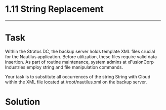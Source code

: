 # 1.11 String Replacement
---
# Task
Within the Stratos DC, the backup server holds template XML files crucial for the Nautilus application. Before utilization, these files require valid data insertion. As part of routine maintenance, system admins at xFusionCorp Industries employ string and file manipulation commands.

Your task is to substitute all occurrences of the string String with Cloud within the XML file located at /root/nautilus.xml on the backup server.
# Solution

